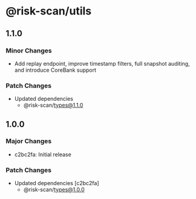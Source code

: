 # @risk-scan/utils

## 1.1.0

### Minor Changes

- Add replay endpoint, improve timestamp filters, full snapshot auditing, and introduce CoreBank support

### Patch Changes

- Updated dependencies
  - @risk-scan/types@1.1.0

## 1.0.0

### Major Changes

- c2bc2fa: Initial release

### Patch Changes

- Updated dependencies [c2bc2fa]
  - @risk-scan/types@1.0.0
